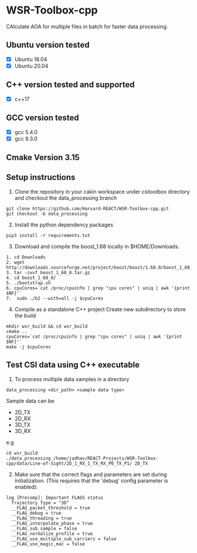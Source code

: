 # WSR-Toolbox-cpp
CAlculate AOA for multiple files in batch for faster data processing.

## Ubuntu version tested
- [x] Ubuntu 18.04
- [x] Ubuntu 20.04

## C++ version tested and supported
- [x] c++17

## GCC version tested
- [x] gcc 5.4.0
- [x] gcc 9.3.0

## Cmake Version 3.15

## Setup instructions

1. Clone the repository in your cakin workspace under csitoolbox directory and checkout the data_processing branch
```
git clone https://github.com/Harvard-REACT/WSR-Toolbox-cpp.git
git checkout -b data_processing
```

2. Install the python dependency packages
```
pip3 install -r requirements.txt
```

3. Download and compile the boost_1.68 locally in $HOME/Downloads.
```
1. cd Downloads
2. wget http://downloads.sourceforge.net/project/boost/boost/1.68.0/boost_1_68_0.tar.gz
3. tar -zxvf boost_1_68_0.tar.gz
4. cd boost_1_68_0/
5. ./bootstrap.sh
6. cpuCores=`cat /proc/cpuinfo | grep "cpu cores" | uniq | awk '{print $NF}'` 
7.  sudo ./b2 --with=all -j $cpuCores
```

4. Compile as a standalone C++ project
Create new subdirectory to store the build 
```
mkdir wsr_build && cd wsr_build
cmake ..
cpuCores=`cat /proc/cpuinfo | grep "cpu cores" | uniq | awk '{print $NF}'`
make -j $cpuCores
```

## Test CSI data using C++ executable
1. To process multiple data samples in a directory
```
data_processing <dir_path> <sample data type>
```

Sample data can be
- 2D_TX
- 2D_RX
- 3D_TX
- 3D_RX

e.g
```
cd wsr_build
./data_processing /home/jadhav/REACT-Projects/WSR-Toolbox-cpp/data/Line-of-Sight/2D_1_RX_1_TX_RX_P0_TX_P1/ 2D_TX
```

2. Make sure that the correct flags and parameters are set during initialization. (This requires that the 'debug' config parameter is enabled):
```
log [Precomp]: Important FLAGS status
  Trajectory Type = "3D"
  __FLAG_packet_threshold = true
  __FLAG_debug = true
  __FLAG_threading = true
  __FLAG_interpolate_phase = true
  __FLAG_sub_sample = false
  __FLAG_normalize_profile = true
  __FLAG_use_multiple_sub_carriers = false
  __FLAG_use_magic_mac = false

```